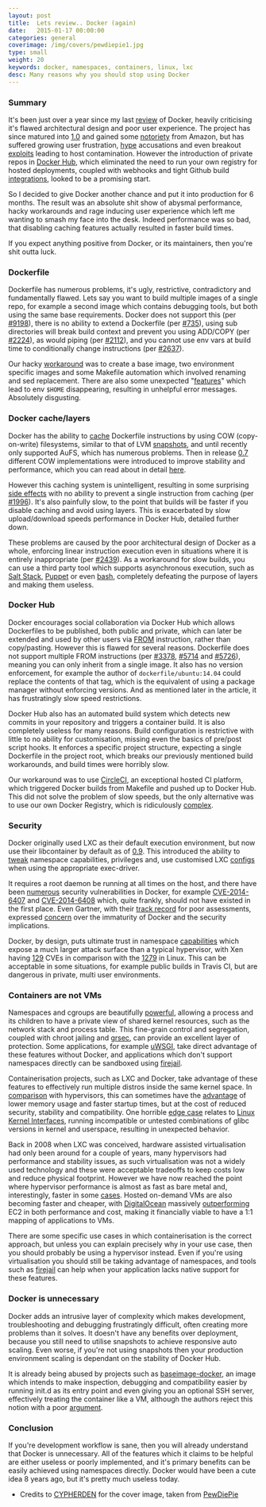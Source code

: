 ```yaml
---
layout: post
title:  Lets review.. Docker (again)
date:   2015-01-17 00:00:00
categories: general
coverimage: /img/covers/pewdiepie1.jpg
type: small
weight: 20
keywords: docker, namespaces, containers, linux, lxc
desc: Many reasons why you should stop using Docker
---
```


### Summary

It's been just over a year since my last [review][55] of Docker, heavily criticising it's flawed architectural design and poor user experience. The project has since matured into [1.0][1] and gained some [notoriety][4] from Amazon, but has suffered growing user frustration, [hype][3] accusations and even breakout [exploits][1] leading to host contamination. However the introduction of private repos in [Docker Hub][5], which eliminated the need to run your own registry for hosted deployments, coupled with webhooks and tight Github build [integrations][6], looked to be a promising start.

So I decided to give Docker another chance and put it into production for 6 months. The result was an absolute shit show of abysmal performance, hacky workarounds and rage inducing user experience which left me wanting to smash my face into the desk. Indeed performance was so bad, that disabling caching features actually resulted in faster build times. 

If you expect anything positive from Docker, or its maintainers, then you're shit outta luck.


### Dockerfile

Dockerfile has numerous problems, it's ugly, restrictive, contradictory and fundamentally flawed. Lets say you want to build multiple images of a single repo, for example a second image which contains debugging tools, but both using the same base requirements. Docker does not support this (per [#9198][8]), there is no ability to extend a Dockerfile (per [#735][7]), using sub directories will break build context and prevent you using ADD/COPY (per [#2224][9]), as would piping (per [#2112][10]), and you cannot use env vars at build time to conditionally change instructions (per [#2637][11]).

Our hacky [workaround][53] was to create a base image, two environment specific images and some Makefile automation which involved renaming and sed replacement. There are also some unexpected "[features][54]" which lead to env `$HOME` disappearing, resulting in unhelpful error messages. Absolutely disgusting.


### Docker cache/layers

Docker has the ability to [cache][12] Dockerfile instructions by using COW (copy-on-write) filesystems, similar to that of LVM [snapshots][50], and until recently only supported AuFS, which has numerous problems. Then in release [0.7][13] different COW implementations were introduced to improve stability and performance, which you can read about in detail [here][14].

However this caching system is unintelligent, resulting in some surprising [side effects][15] with no ability to prevent a single instruction from caching (per [#1996][16]). It's also painfully slow, to the point that builds will be faster if you disable caching and avoid using layers. This is exacerbated by slow upload/download speeds performance in Docker Hub, detailed further down. 

These problems are caused by the poor architectural design of Docker as a whole, enforcing linear instruction execution even in situations where it is entirely inappropriate (per [#2439][17]). As a workaround for slow builds, you can use a third party tool which supports asynchronous execution, such as [Salt Stack][18], [Puppet][19] or even [bash][20], completely defeating the purpose of layers and making them useless.


### Docker Hub

Docker encourages social collaboration via Docker Hub which allows Dockerfiles to be published, both public and private, which can later be extended and used by other users via [FROM][24] instruction, rather than copy/pasting. However this is flawed for several reasons. Dockerfile does not support multiple FROM instructions (per [#3378][21], [#5714][22] and [#5726][23]), meaning you can only inherit from a single image. It also has no version enforcement, for example the author of `dockerfile/ubuntu:14.04` could replace the contents of that tag, which is the equivalent of using a package manager without enforcing versions. And as mentioned later in the article, it has frustratingly slow speed restrictions.

Docker Hub also has an automated build system which detects new commits in your repository and triggers a container build. It is also completely useless for many reasons. Build configuration is restrictive with little to no ability for customisation, missing even the basics of pre/post script hooks. It enforces a specific project structure, expecting a single Dockerfile in the project root, which breaks our previously mentioned build workarounds, and build times were horribly slow.

Our workaround was to use [CircleCI][25], an exceptional hosted CI platform, which triggered Docker builds from Makefile and pushed up to Docker Hub. This did not solve the problem of slow speeds, but the only alternative was to use our own Docker Registry, which is ridiculously [complex][26].


### Security

Docker originally used LXC as their default execution environment, but now use their libcontainer by default as of [0.9][35]. This introduced the ability to [tweak][27] namespace capabilities, privileges and, use customised LXC [configs][28] when using the appropriate exec-driver.

It requires a root daemon be running at all times on the host, and there have been [numerous][30] security vulnerabilities in Docker, for example [CVE-2014-6407][31] and [CVE-2014-6408][32] which, quite frankly, should not have existed in the first place. Even Gartner, with their [track record][33] for poor assessments, expressed [concern][34] over the immaturity of Docker and the security implications.

Docker, by design, puts ultimate trust in namespace [capabilities][29] which expose a much larger attack surface than a typical hypervisor, with Xen having [129][36] CVEs in comparison with the [1279][37] in Linux. This can be acceptable in some situations, for example public builds in Travis CI, but are dangerous in private, multi user environments.


### Containers are not VMs

Namespaces and cgroups are beautifully [powerful][49], allowing a process and its children to have a private view of shared kernel resources, such as the network stack and process table. This fine-grain control and segregation, coupled with chroot jailing and [grsec][39], can provide an excellent layer of protection. Some applications, for example [uWSGI][38], take direct advantage of these features without Docker, and applications which don't support namespaces directly can be sandboxed using [firejail][47].

Containerisation projects, such as LXC and Docker, take advantage of these features to effectively run multiple distros inside the same kernel space. In [comparison][46] with hypervisors, this can sometimes have the [advantage][45] of lower memory usage and faster startup times, but at the cost of reduced security, stability and compatibility. One horrible [edge case][42] relates to [Linux Kernel Interfaces][41], running incompatible or untested combinations of glibc versions in kernel and userspace, resulting in unexpected behavior.

Back in 2008 when LXC was conceived, hardware assisted virtualisation had only been around for a couple of years, many hypervisors had performance and stability issues, as such virtualisation was not a widely used technology and these were acceptable tradeoffs to keep costs low and reduce physical footprint. However we have now reached the point where hypervisor performance is almost as fast as bare metal and, interestingly, faster in some [cases][43]. Hosted on-demand VMs are also becoming faster and cheaper, with [DigitalOcean][44] massively [outperforming][51] EC2 in both performance and cost, making it financially viable to have a 1:1 mapping of applications to VMs.

There are some specific use cases in which containerisation is the correct approach, but unless you can explain precisely why in your use case, then you should probably be using a hypervisor instead. Even if you're using virtualisation you should still be taking advantage of namespaces, and tools such as [firejail][47] can help when your application lacks native support for these features.

### Docker is unnecessary

Docker adds an intrusive layer of complexity which makes development, troubleshooting and debugging frustratingly difficult, often creating more problems than it solves. It doesn't have any benefits over deployment, because you still need to utilise snapshots to achieve responsive auto scaling. Even worse, if you're not using snapshots then your production environment scaling is dependant on the stability of Docker Hub. 

It is already being abused by projects such as [baseimage-docker](https://github.com/phusion/baseimage-docker), an image which intends to make inspection, debugging and compatibility easier by running init.d as its entry point and even giving you an optional SSH server, effectively treating the container like a VM, although the authors reject this notion with a poor [argument][52].

### Conclusion

If you're development workflow is sane, then you will already understand that Docker is unnecessary. All of the features which it claims to be helpful are either useless or poorly implemented, and it's primary benefits can be easily achieved using namespaces directly. Docker would have been a cute idea 8 years ago, but it's pretty much useless today.


* Credits to [CYPHERDEN][56] for the cover image, taken from [PewDiePie][57]

[1]: http://blog.docker.com/2014/06/docker-container-breakout-proof-of-concept-exploit/
[2]: http://www.theregister.co.uk/2014/06/09/docker_milestone_release/
[3]: http://www.krisbuytaert.be/blog/docker-vs-reality-0-1
[4]: http://www.theregister.co.uk/2014/11/15/amazon_ec2_container_service_deep_dive/
[5]: https://docs.docker.com/userguide/dockerhub/
[6]: http://docs.docker.com/docker-hub/builds/
[7]: https://github.com/docker/docker/issues/735
[8]: https://github.com/docker/docker/issues/9198
[9]: https://github.com/docker/docker/issues/2224
[10]: https://github.com/docker/docker/issues/2112
[11]: https://github.com/docker/docker/issues/2637
[12]: http://thenewstack.io/understanding-the-docker-cache-for-faster-builds/
[13]: http://blog.docker.com/2013/11/docker-0-7-docker-now-runs-on-any-linux-distribution/
[14]: http://developerblog.redhat.com/2014/09/30/overview-storage-scalability-docker/
[15]: http://kimh.github.io/blog/en/docker/gotchas-in-writing-dockerfile-en/#build_caching_what_invalids_cache_and_not
[16]: https://github.com/docker/docker/issues/1996
[17]: https://github.com/docker/docker/issues/2439
[18]: http://blog.xebia.com/2014/06/14/combining-salt-with-docker/
[19]: http://puppetlabs.com/blog/building-puppet-based-applications-inside-docker
[20]: https://github.com/fideloper/Vaprobash
[21]: https://github.com/docker/docker/issues/3378
[22]: https://github.com/docker/docker/issues/5714
[23]: https://github.com/docker/docker/issues/5726
[24]: https://docs.docker.com/reference/builder/#from
[25]: https://circleci.com/
[26]: https://github.com/docker/docker-registry
[27]: https://docs.docker.com/reference/run/#runtime-privilege-linux-capabilities-and-lxc-configuration
[28]: https://www.stgraber.org/2014/01/17/lxc-1-0-unprivileged-containers/
[29]: https://docs.docker.com/articles/security/
[30]: http://www.theregister.co.uk/2014/11/25/docker_vulnerabilities/
[31]: http://www.securityfocus.com/bid/71315
[32]: http://www.securityfocus.com/bid/71518
[33]: http://www.zdnet.com/article/why-does-the-it-industry-continue-to-listen-to-gartner/
[34]: http://www.theregister.co.uk/2015/01/12/docker_security_immature_but_not_scary_says_gartner/
[35]: http://www.infoq.com/news/2014/03/docker_0_9
[36]: http://www.cvedetails.com/vendor/6276/XEN.html
[37]: http://www.cvedetails.com/vendor/33/Linux.html
[38]: http://uwsgi-docs.readthedocs.org/en/latest/Namespaces.html
[39]: https://grsecurity.net/
[40]: https://linuxcontainers.org/
[41]: http://en.wikipedia.org/wiki/Linux_kernel_interfaces
[42]: http://stackoverflow.com/questions/27171485/various-glibc-and-linux-kernel-versions-compatibility
[43]: https://major.io/2014/06/22/performance-benchmarks-kvm-vs-xen/
[44]: https://www.digitalocean.com/pricing/
[45]: http://www.theregister.co.uk/2014/05/02/docker_hadoop/
[46]: http://marceloneves.org/papers/pdp2013-containers.pdf
[47]: https://l3net.wordpress.com/projects/firejail/
[48]: http://man7.org/linux/man-pages/man7/capabilities.7.html
[49]: http://www.toptal.com/linux/separation-anxiety-isolating-your-system-with-linux-namespaces
[50]: http://serverfault.com/questions/41020/is-this-how-lvm-snapshots-work
[51]: http://uncrunched.com/2013/08/07/digital-ocean-v-aws-10x-performance-for-13-cost/
[52]: https://github.com/phusion/baseimage-docker#fat_containers
[53]: https://gist.github.com/foxx/0305f9f7ebe65b246c6c
[54]: https://gist.github.com/foxx/0c4f02de6e3906fa1c98
[55]: http://iops.io/blog/lxc-application-containers-docker-initial-thoughts/
[56]: https://www.youtube.com/channel/UCOwxx9VnEnlFKt5EB70KTzQ
[57]: https://www.youtube.com/watch?v=LWCUMLEbQ00